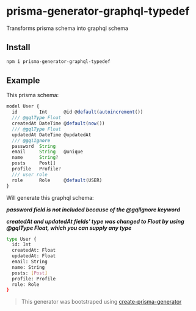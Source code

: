 # prisma-generator-graphql-typedef

Transforms prisma schema into graphql schema

## Install
```bash
npm i prisma-generator-graphql-typedef
```

## Example
This prisma schema:
```javascript
model User {
  id        Int      @id @default(autoincrement())
  /// @gqlType Float
  createdAt DateTime @default(now())
  /// @gqlType Float
  updatedAt DateTime @updatedAt
  /// @gqlIgnore
  password  String 
  email     String   @unique
  name      String?
  posts     Post[]
  profile   Profile?
  /// user role
  role      Role     @default(USER)
}
```
Will generate this graphql schema: 

***password field is not included because of the @gqlIgnore keyword***

***createdAt and updatedAt fields' type was changed to Float by using @gqlType Float, which you can supply any type***

```bash
type User {
  id: Int
  createdAt: Float
  updatedAt: Float
  email: String
  name: String
  posts: [Post]
  profile: Profile
  role: Role
}
```

> This generator was bootstraped using [create-prisma-generator](https://github.com/YassinEldeeb/create-prisma-generator)
